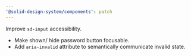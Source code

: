 ```yaml
---
'@solid-design-system/components': patch
---
```


Improve `sd-input` accessibility.

- Make shown/ hide password button focusable.
- Add `aria-invalid` attribute to semantically communicate invalid state.
